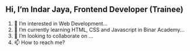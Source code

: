 ## Hi, I’m Indar Jaya, Frontend Developer (Trainee)

1. 👀 I’m interested in Web Development...
2. 🌱 I’m currently learning HTML, CSS and Javascript in Binar Academy...
3. 💞️ I’m looking to collaborate on ...
4. 📫 How to reach me? 
